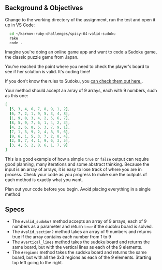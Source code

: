 ## Background & Objectives

Change to the working directory of the assignment, run the test and open it up in VS Code:

```bash
  cd ~/karnov-ruby-challenges/spicy-04-valid-sudoku
  rake
  code .
```

Imagine you're doing an online game app and want to code a Sudoku game, the classic puzzle game from Japan.

You've reached the point where you need to check the player's board to see if her solution is valid. It's coding time!

If you don't know the rules to Sudoku, you [can check them out here.](http://www.sudoku.name/rules/en).

Your method should accept an array of 9 arrays, each with 9 numbers, such as this one:

```ruby
[
  [5, 3, 4, 6, 7, 8, 9, 1, 2],
  [6, 7, 2, 1, 9, 5, 3, 4, 8],
  [1, 9, 8, 3, 4, 2, 5, 6, 7],
  [8, 5, 9, 7, 6, 1, 4, 2, 3],
  [4, 2, 6, 8, 5, 3, 7, 9, 1],
  [7, 1, 3, 9, 2, 4, 8, 5, 6],
  [9, 6, 1, 5, 3, 7, 2, 8, 4],
  [2, 8, 7, 4, 1, 9, 6, 3, 5],
  [3, 4, 5, 2, 8, 6, 1, 7, 9]
]
```

This is a good example of how a simple `true` or `false` output can require good planning, many iterations and some abstract thinking.
Because the input is an array of arrays, it is easy to lose track of where you are in process. Check your code as you progress to make sure the outputs of each method is exactly what you want.

Plan out your code before you begin. Avoid placing everything in a single method

## Specs

- The `#valid_sudoku?` method accepts an array of 9 arrays, each of 9 numbers as a parameter and return `true` if the sudoku board is solved.
- The `#valid_section?` method takes an array of 9 numbers and returns true if the array contains each number from 1 to 9
- The `#vertical_lines` method takes the sudoku board and returns the same board, but with the vertical lines as each of the 9 elements.
- The `#regions` method takes the sudoku board and returns the same board, but with all the 3x3 regions as each of the 9 elements. Starting top left going to the right.
